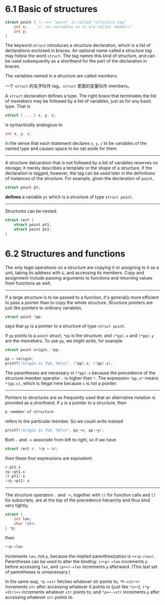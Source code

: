 # 6.1 Basic of structures

```c
struct point { // <== "point" is called "structure tag"
    int x;     // <== variables in it are called "members"
    int y;
}
```

The keyword `struct` introduces a structure declaration, which is a list of declarations enclosed in braces. An optional name called a *structure tag* may follow the word `struct`. The tag names this kind of structure, and can be used subsequently as a shorthand for the part of the declaration in braces.

The variables named in a structure are called *members*.

一个 `struct` 的名字叫作 tag，`struct` 里面的变量叫作 members。

A `struct` declaration defines a type. The right brace that terminates the list of memebers may be followed by a list of variables, just as for any basic type. That is

```c
struct { ... } x, y, z;
```

is syntactically analogous to

```c
int x, y, z;
```

in the sense that each statement declares `x`, `y`, `z` to be variables of the named type and causes space to be set aside for them.

---

A structure delcaration that is not followed by a list of variables reserves no storage; it merely describes a template or the shape of a structure. If the declaration is tagged, however, the tag can be used later in the definitions of instances of the structure. For example, given the declaration of `point`,

```c
struct point pt;
```

**defines** a variable `pt` which is a structure of type `struct point`.

---

Structures can be nested.

```c
struct rect {
    struct point pt1;
    struct point pt2;
}
```

# 6.2 Structures and functions

The only legal operations on a structure are copying it or assigning to it as a unit, taking its address with `&`, and accessing its members. Copy and assignment include passing arguments to functions and returning values from functions as well.

---

If a large structure is to be passed to a function, it's generally more efficient to pass a pointer than to copy the whole structure. Structure pointers are just like pointers to ordinary variables.

```c
struct point *pp;
```

says that `pp` is a pointer to a structure of type `struct point`.

If `pp` points to a `point` struct, `*pp` is the structure, and `(*pp).x` and `(*pp).y` are the memebers. To use `pp`, we might write, for example

```c
struct point origin, *pp;

pp = &origin;
printf("origin is (%d, %d)\n", (*pp).x, (*pp).y);
```

The parentheses are necessary in `(*pp).x` because the precedence of the structure member operator `.` is higher than `*`. The expression `*pp.x*` means `*(pp.x)`, which is illegal here because `x` is not a pointer.

---

Pointers to structures are so frequently used that an alternative notation is provided as a shorthand. If `p` is a pointer to a structure, then

```c
p->member-of-structure
```

refers to the particular member. So we could write instead

```c
printf("origin is (%d, %d)\n", pp->x, pp->y);
```

Both `.` and `->` associate from left to right, so if we have

```c
struct rect r, *rp = &r;
```

then these four expressions are equivalent:

```c
r.pt1.x
rp->pt1.x
(r.pt1).x
(rp->pt1).x
```

---

The structure operators `.` and `->`, together with `()` for function calls and `[]` for subscripts, are at the top of the precedence hierarchy and thus bind very tightly.

```c
struct {
    int len;
    char *str;
} *p;
```

then

```c
++p->len
```

increments `len`, not `p`, because the implied parenthesization is `++(p->len)`. Parentheses can be used to alter the binding: `(++p)->len` increments `p` before accessing `len`, and `(p++)->len` increments `p` afterward. (This last set of parentheses is unnecessary.)

In the same way, `*p->str` fetches whatever str points to; `*P->str++` increments `str` after accessing whatever it points to (just like `*s++`); `(*p->Str)++` increments whatever `str` points to; and `*p++->str` increments `p` after accessing whatever `str` points to.
